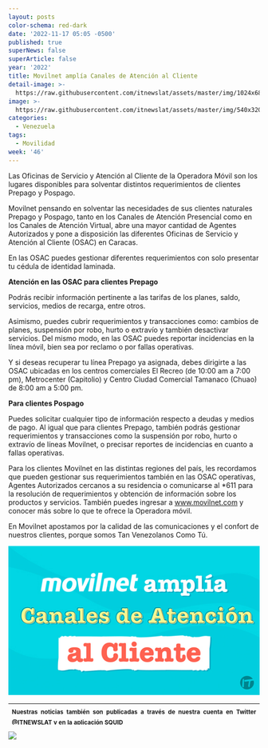```yaml
---
layout: posts
color-schema: red-dark
date: '2022-11-17 05:05 -0500'
published: true
superNews: false
superArticle: false
year: '2022'
title: Movilnet amplía Canales de Atención al Cliente
detail-image: >-
  https://raw.githubusercontent.com/itnewslat/assets/master/img/1024x680/AC-movilnet-g.jpg
image: >-
  https://raw.githubusercontent.com/itnewslat/assets/master/img/540x320/AC-movilnet-p.jpg
categories:
  - Venezuela
tags:
  - Movilidad
week: '46'
---
```

Las Oficinas de Servicio y Atención al Cliente de la Operadora Móvil son los lugares disponibles para solventar distintos requerimientos de clientes Prepago y Pospago.

Movilnet pensando en solventar las necesidades de sus clientes naturales Prepago y Pospago, tanto en los Canales de Atención Presencial como en los Canales de Atención Virtual, abre una mayor cantidad de Agentes Autorizados y pone a disposición las diferentes Oficinas de Servicio y Atención al Cliente (OSAC) en Caracas.

En las OSAC puedes gestionar diferentes requerimientos con solo presentar tu cédula de identidad laminada.
 
**Atención en las OSAC para clientes Prepago**

Podrás recibir información pertinente a las tarifas de los planes, saldo, servicios, medios de recarga, entre otros.

Asimismo, puedes cubrir requerimientos y transacciones como: cambios de planes, suspensión por robo, hurto o extravío y también desactivar servicios. Del mismo modo, en las OSAC puedes reportar incidencias en la línea móvil, bien sea por reclamo o por fallas operativas.

Y si deseas recuperar tu línea Prepago ya asignada, debes dirigirte a las OSAC ubicadas en los centros comerciales El Recreo (de 10:00 am a 7:00 pm), Metrocenter (Capitolio) y Centro Ciudad Comercial Tamanaco (Chuao) de 8:00 am a 5:00 pm.
 
**Para clientes Pospago**
 
Puedes solicitar cualquier tipo de información respecto a deudas y medios de pago. Al igual que para clientes Prepago, también podrás gestionar requerimientos y transacciones como la suspensión por robo, hurto o extravío de líneas Movilnet, o precisar reportes de incidencias en cuanto a fallas operativas.

Para los clientes Movilnet en las distintas regiones del país, les recordamos que pueden gestionar sus requerimientos también en las OSAC operativas, Agentes Autorizados cercanos a su residencia o comunicarse al *611 para la resolución de requerimientos y obtención de información sobre los productos y servicios. También puedes ingresar a www.movilnet.com y conocer más sobre lo que te ofrece la Operadora móvil.

En Movilnet apostamos por la calidad de las comunicaciones y el confort de nuestros clientes, porque somos Tan Venezolanos Como Tú.

![](https://raw.githubusercontent.com/itnewslat/assets/master/img/540x320/AC-movilnet-p.jpg)

<table style="height: 42px;" width="569">
<tbody>
<tr>
<td style="text-align: justify;"><sub><strong>Nuestras noticias también son publicadas a través de nuestra cuenta en Twitter <a href="https://twitter.com/itnewslat?lang=es">@ITNEWSLAT</a> y en la aplicación <a href="https://squidapp.co/en/">SQUID</a></strong></sub></td>
</tr>
</tbody>
</table>

<img src="https://tracker.metricool.com/c3po.jpg?hash=56f88a41e39ab42c063cc51676587a04"/>